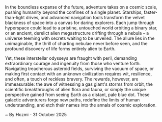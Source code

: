 
In the boundless expanse of the future, adventure takes on a cosmic scale, pushing humanity beyond the confines of a single planet. Starships, faster-than-light drives, and advanced navigation tools transform the velvet blackness of space into a canvas for daring explorers. Each jump through hyperspace could lead to a pristine, untouched world orbiting a binary star, or an ancient, derelict alien megastructure drifting through a nebula – a universe teeming with secrets waiting to be unveiled. The allure lies in the unimaginable, the thrill of charting nebulae never before seen, and the profound discovery of life forms entirely alien to Earth.

Yet, these interstellar odysseys are fraught with peril, demanding extraordinary courage and ingenuity from those who venture forth. Navigating treacherous asteroid fields, surviving the vacuum of space, or making first contact with an unknown civilization requires wit, resilience, and often, a touch of reckless bravery. The rewards, however, are immeasurable: the awe of witnessing a gas giant's storms from orbit, the scientific breakthroughs of alien flora and fauna, or simply the unique perspective gained from seeing Earth as a distant, pale blue dot. These galactic adventurers forge new paths, redefine the limits of human understanding, and etch their names into the annals of cosmic exploration.

~ By Hozmi - 31 October 2025
